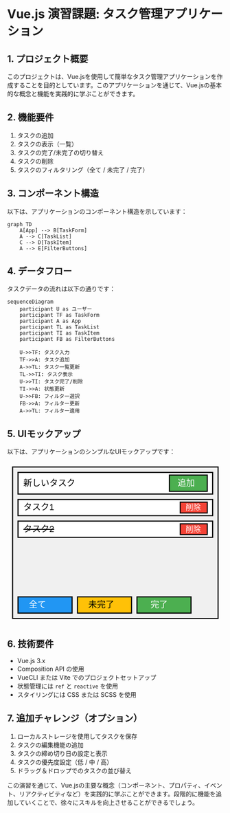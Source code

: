 # Vue.js 演習課題: タスク管理アプリケーション

## 1. プロジェクト概要

このプロジェクトは、Vue.jsを使用して簡単なタスク管理アプリケーションを作成することを目的としています。このアプリケーションを通じて、Vue.jsの基本的な概念と機能を実践的に学ぶことができます。

## 2. 機能要件

1. タスクの追加
2. タスクの表示（一覧）
3. タスクの完了/未完了の切り替え
4. タスクの削除
5. タスクのフィルタリング（全て / 未完了 / 完了）

## 3. コンポーネント構造

以下は、アプリケーションのコンポーネント構造を示しています：

```mermaid
graph TD
    A[App] --> B[TaskForm]
    A --> C[TaskList]
    C --> D[TaskItem]
    A --> E[FilterButtons]
```

## 4. データフロー

タスクデータの流れは以下の通りです：

```mermaid
sequenceDiagram
    participant U as ユーザー
    participant TF as TaskForm
    participant A as App
    participant TL as TaskList
    participant TI as TaskItem
    participant FB as FilterButtons

    U->>TF: タスク入力
    TF->>A: タスク追加
    A->>TL: タスク一覧更新
    TL->>TI: タスク表示
    U->>TI: タスク完了/削除
    TI->>A: 状態更新
    U->>FB: フィルター選択
    FB->>A: フィルター更新
    A->>TL: フィルター適用
```

## 5. UIモックアップ

以下は、アプリケーションのシンプルなUIモックアップです：

<svg xmlns="http://www.w3.org/2000/svg" viewBox="0 0 400 300">
  <rect x="10" y="10" width="380" height="280" fill="#f0f0f0" stroke="#000000" stroke-width="2"/>
  <rect x="20" y="20" width="360" height="40" fill="#ffffff" stroke="#000000" stroke-width="2"/>
  <text x="30" y="45" font-family="Arial" font-size="16">新しいタスク</text>
  <rect x="300" y="25" width="70" height="30" fill="#4CAF50" stroke="#000000" stroke-width="2"/>
  <text x="315" y="45" font-family="Arial" font-size="16" fill="#ffffff">追加</text>
  
  <rect x="20" y="70" width="360" height="30" fill="#ffffff" stroke="#000000" stroke-width="2"/>
  <text x="30" y="90" font-family="Arial" font-size="16">タスク1</text>
  <rect x="320" y="75" width="50" height="20" fill="#f44336" stroke="#000000" stroke-width="2"/>
  <text x="330" y="90" font-family="Arial" font-size="14" fill="#ffffff">削除</text>
  
  <rect x="20" y="110" width="360" height="30" fill="#ffffff" stroke="#000000" stroke-width="2"/>
  <text x="30" y="130" font-family="Arial" font-size="16" text-decoration="line-through">タスク2</text>
  <rect x="320" y="115" width="50" height="20" fill="#f44336" stroke="#000000" stroke-width="2"/>
  <text x="330" y="130" font-family="Arial" font-size="14" fill="#ffffff">削除</text>
  
  <rect x="20" y="250" width="100" height="30" fill="#2196F3" stroke="#000000" stroke-width="2"/>
  <text x="40" y="270" font-family="Arial" font-size="16" fill="#ffffff">全て</text>
  
  <rect x="130" y="250" width="100" height="30" fill="#FFC107" stroke="#000000" stroke-width="2"/>
  <text x="150" y="270" font-family="Arial" font-size="16" fill="#000000">未完了</text>
  
  <rect x="240" y="250" width="100" height="30" fill="#4CAF50" stroke="#000000" stroke-width="2"/>
  <text x="265" y="270" font-family="Arial" font-size="16" fill="#ffffff">完了</text>
</svg>

## 6. 技術要件

-   Vue.js 3.x
-   Composition API の使用
-   VueCLI または Vite でのプロジェクトセットアップ
-   状態管理には `ref` と `reactive` を使用
-   スタイリングには CSS または SCSS を使用

## 7. 追加チャレンジ（オプション）

1. ローカルストレージを使用してタスクを保存
2. タスクの編集機能の追加
3. タスクの締め切り日の設定と表示
4. タスクの優先度設定（低 / 中 / 高）
5. ドラッグ＆ドロップでのタスクの並び替え

この演習を通じて、Vue.jsの主要な概念（コンポーネント、プロパティ、イベント、リアクティビティなど）を実践的に学ぶことができます。段階的に機能を追加していくことで、徐々にスキルを向上させることができるでしょう。
